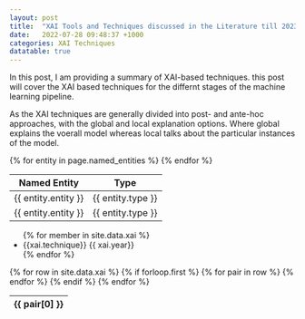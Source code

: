 ```yaml
---
layout: post
title:  "XAI Tools and Techniques discussed in the Literature till 2023"
date:   2022-07-28 09:48:37 +1000
categories: XAI Techniques
datatable: true
---
```


In this post, I am providing a summary of XAI-based techniques. this post will cover the XAI based techniques for the differnt stages of the machine learning pipeline.

As the XAI techniques are generally divided into post- and ante-hoc approaches, with the global and local explanation options. Where global explains the voerall model whereas local talks about the particular instances of the model.

<table>
  <thead>
    <tr>
      <th>Named Entity</th>
      <th>Type</th>
    </tr>
  </thead>
  <tbody>
    {% for entity in page.named_entities %}
      <tr>
        <td>{{ entity.entity }}</td>
        <td>{{ entity.type }}</td>
      </tr>
    <tr>
        <td>{{ entity.entity }}</td>
        <td>{{ entity.type }}</td>
      </tr>
    {% endfor %}
  </tbody>
</table>
<div class="datatable-begin"></div>

<ul>
{% for member in site.data.xai %}
  <li>
    {{xai.technique}}
      {{ xai.year}}
    </a>
  </li>
{% endfor %}
</ul>
<table class="display">
  {% for row in site.data.xai %}
    {% if forloop.first %}
    <thead>
    <tr>
      {% for pair in row %}
        <th>{{ pair[0] }}</th>
      {% endfor %}
    </tr>
    </thead>
    {% endif %}
    {% endfor %}
